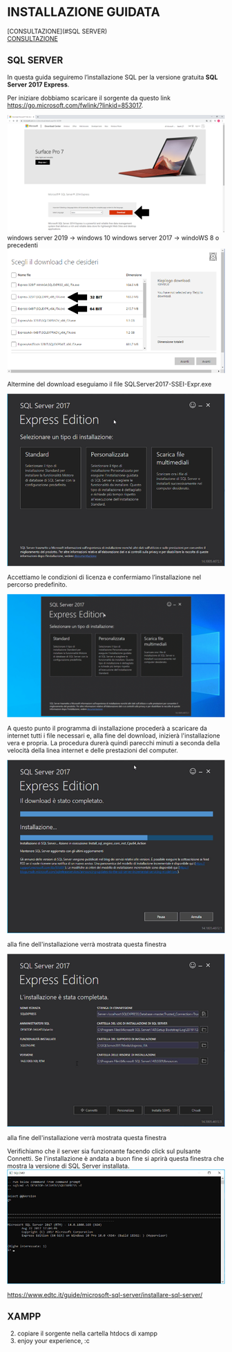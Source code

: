 # INSTALLAZIONE GUIDATA <br>
[CONSULTAZIONE](#SQL SERVER)<br> 
[CONSULTAZIONE](#XAMPP)<br> 
## SQL SERVER 
In questa guida seguiremo l’installazione SQL per la versione gratuita **SQL Server 2017 Express**.

Per iniziare dobbiamo scaricare il sorgente da questo link https://go.microsoft.com/fwlink/?linkid=853017.

 ![a](/Immagini//Installazione/14img.PNG) <br>
 windows server 2019 -> windows 10
windows server 2017 -> windoWS 8 o precedenti
  ![a](/Immagini//Installazione/14img3.png) <br>

Altermine del download eseguiamo il file SQLServer2017-SSEI-Expr.exe

![a](/Immagini/Installazione/1.jpg) <br>

Accettiamo le condizioni di licenza e confermiamo l’installazione nel percorso predefinito.

![a](/Immagini//Installazione/img2.gif) <br>

A questo punto il programma di installazione procederà a scaricare da internet tutti i file necessari e, alla fine del download, inizierà l'installazione vera e propria. 
La procedura durerà quindi parecchi minuti a seconda della velocità della linea internet e delle prestazioni del computer. <br>

![a](/Immagini//Installazione/img3.jpg) <br>

alla fine dell'installazione verrà mostrata questa finestra <br>

![a](/Immagini//Installazione/img4.jpg) <br>


alla fine dell'installazione verrà mostrata questa finestra <br>

Verifichiamo che il server sia funzionante facendo click sul pulsante Connetti. Se l'installazione è andata a buon fine si aprirà questa finestra che mostra la versione di SQL Server installata. <br>
 ![a](/Immagini//Installazione/img5.jpg) <br> </p>

 
https://www.edtc.it/guide/microsoft-sql-server/installare-sql-server/

## XAMPP
2. copiare il sorgente nella cartella htdocs di xampp
3. enjoy your experience, :c
